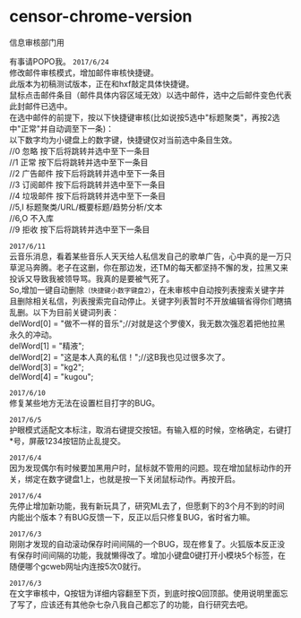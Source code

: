 # censor-chrome-version
信息审核部门用

有事请POPO我。
`2017/6/24`<br>
修改邮件审核模式，增加邮件审核快捷键。<br>
此版本为初稿测试版本，正在和hxf敲定具体快捷键。<br>
鼠标点击邮件条目（邮件具体内容区域无效）以选中邮件，选中之后邮件变色代表此封邮件已选中。<br>
在选中邮件的前提下，按以下快捷键审核(比如说按5选中"标题聚类"，再按2选中"正常"并自动调至下一条)：<br>
以下数字均为小键盘上的数字键，快捷键仅对当前选中条目生效。<br>
//0 忽略 按下后将跳转并选中至下一条目<br>
//1 正常 按下后将跳转并选中至下一条目<br>
//2  广告邮件 按下后将跳转并选中至下一条目<br>
//3  订阅邮件 按下后将跳转并选中至下一条目<br>
//4  垃圾邮件 按下后将跳转并选中至下一条目<br>
//5,I   标题聚类/URL/概要标题/趋势分析/文本 <br>
//6,O   不入库<br>
//9   拒收 按下后将跳转并选中至下一条目<br>





`2017/6/11`<br>
云音乐消息，看着某些音乐人天天给人私信发自己的歌单广告，心中真的是一万只草泥马奔腾。老子在这删，你在那边发，还TM的每天都坚持不懈的发，拉黑又来投诉又导致我被领导骂。我真的是要被气死了。<br>
So,增加一键自动删除`（快捷键小数字键盘2）`，在未审核中自动按列表搜索关键字并且删除相关私信，列表搜索完自动停止。关键字列表暂时不开放编辑省得你们瞎搞乱删。以下为目前关键词列表：<br>
	delWord[0] = "做不一样的音乐";//对就是这个罗傻X，我无数次强忍着把他拉黑永久的冲动。<br>
	delWord[1] = "精液";<br>
	delWord[2] = "这是本人真的私信！";//这B我也见过很多次了。<br>
	delWord[3] = "kg2";<br>
	delWord[4] = "kugou";<br>

`2017/6/10`<br>
修复某些地方无法在设置栏目打字的BUG。

`2017/6/5`<br>
护眼模式适配文本标注，取消右键提交按钮。有输入框的时候，空格确定，右键打*号，屏蔽1234按钮防止乱提交。

`2017/6/4`<br>
因为发现偶尔有时候要加黑用户时，鼠标就不管用的问题。现在增加鼠标动作的开关，绑定在数字键盘1上，也就是按一下关闭鼠标动作。再按开启。 

`2017/6/4`<br>
先停止增加新功能，我有新玩具了，研究ML去了，但愿剩下的3个月不到的时间内能出个版本？有BUG反馈一下，反正以后只修复BUG，省时省力嘛。

`2017/6/3`<br>
刚刚才发现的自动滚动保存时间间隔的一个BUG，现在修复了。火狐版本反正没有保存时间间隔的功能，我就懒得改了。增加小键盘0键打开小模块5个标签，在随便哪个gcweb网址内连按5次0就行。

`2017/6/3`<br>
在文字审核中，Q按钮为详细内容翻至下页，到底时按Q回顶部。使用说明里面忘了写了，应该还有其他杂七杂八我自己都忘了的功能，自行研究去吧。
